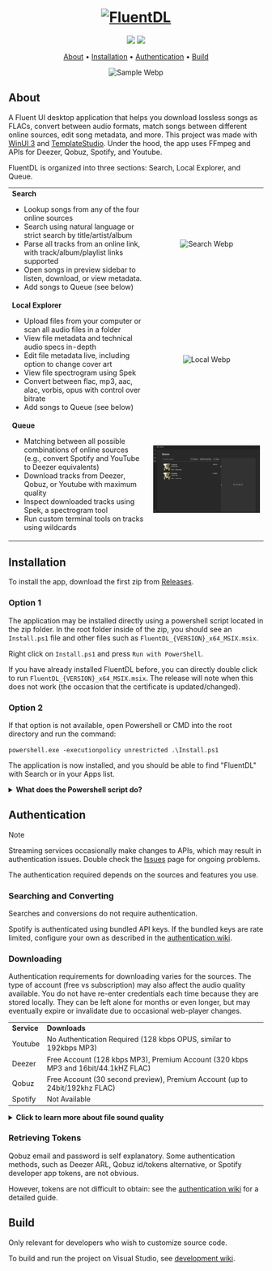 <h1 align="center">
    <a href="https://github.com/DerekYang2/FluentDL">
        <picture> 
          <source media="(prefers-color-scheme: dark)" srcset="https://github.com/user-attachments/assets/54f71675-9400-44eb-bc75-0e0e5084eaa0">
          <source media="(prefers-color-scheme: light)" srcset="https://github.com/user-attachments/assets/a7c68acd-1987-4a54-a157-c008fe584051">
          <img alt="FluentDL" src="https://github.com/user-attachments/assets/54f71675-9400-44eb-bc75-0e0e5084eaa0" height="44">
        </picture>
    </a>
</h1>

<p align="center">
  <a href="https://github.com/derekyang2/fluentdl/releases/latest"><img src="https://img.shields.io/github/v/release/derekyang2/fluentdl"></a>
  <a href="https://github.com/derekyang2/fluentdl/releases"><img src="https://img.shields.io/github/downloads/derekyang2/fluentdl/total?logo=github">
</p>

<p align="center">
  <a href="#about">About</a> •
  <a href="#installation">Installation</a> •
<a href="#authentication">Authentication</a> •
  <a href="#build">Build</a>
</p>

<p align="center">
  <img src="./SampleGifs/FluentDL_demo.webp" alt="Sample Webp" />
</p>

## About
A Fluent UI desktop application that helps you download lossless songs as FLACs, convert between audio formats, match songs between different online sources, edit song metadata, and more. This project was made with [WinUI 3](https://github.com/microsoft/microsoft-ui-xaml) and [TemplateStudio](https://github.com/microsoft/TemplateStudio). Under the hood, the app uses FFmpeg and APIs for Deezer, Qobuz, Spotify, and Youtube.

FluentDL is organized into three sections: Search, Local Explorer, and Queue.

<table>
  <tr>
    <td valign="top">
      <strong>Search</strong>
      <ul>
        <li>Lookup songs from any of the four online sources</li>
        <li>Search using natural language or strict search by title/artist/album</li>
        <li>Parse all tracks from an online link, with track/album/playlist links supported</li>
        <li>Open songs in preview sidebar to listen, download, or view metadata.</li>
        <li>Add songs to Queue (see below)</li>
      </ul>
    </td>
    <td>
      <p align="center"><img src="./SampleGifs/search_page.webp" alt="Search Webp"/></p>
    </td>
  </tr>
  <tr>
    <td valign="top">
      <strong>Local Explorer</strong>
      <ul>
        <li>Upload files from your computer or scan all audio files in a folder</li>
        <li>View file metadata and technical audio specs in-depth</li>
        <li>Edit file metadata live, including option to change cover art</li>
        <li>View file spectrogram using Spek</li>
        <li>Convert between flac, mp3, aac, alac, vorbis, opus with control over bitrate</li>
        <li>Add songs to Queue (see below)</li>
      </ul>
    </td>
    <td>
      <p align="center"><img src="./SampleGifs/local_page.webp" alt="Local Webp"/></p>
    </td>
  </tr>
  <tr>
    <td valign="top">
      <strong>Queue</strong>
      <ul>
        <li>Matching between all possible combinations of online sources (e.g., convert Spotify and YouTube to Deezer equivalents)</li>
        <li>Download tracks from Deezer, Qobuz, or Youtube with maximum quality</li>
        <li>Inspect downloaded tracks using Spek, a spectrogram tool</li>
        <li>Run custom terminal tools on tracks using wildcards</li>
      </ul>
    </td>
    <td>
      <p align="center"><img src="./SampleGifs/queue_page.webp" alt="Queue Webp"/></p>
    </td>
  </tr>
</table>

## Installation 
To install the app, download the first zip from [Releases](https://github.com/DerekYang2/FluentDL/releases).

### Option 1
The application may be installed directly using a powershell script located in the zip folder. In the root folder inside of the zip, you should see an `Install.ps1` file and other files such as `FluentDL_{VERSION}_x64_MSIX.msix`. 

Right click on `Install.ps1` and press `Run with PowerShell`.

If you have already installed FluentDL before, you can directly double click to run `FluentDL_{VERSION}_x64_MSIX.msix`. The release will note when this does not work (the occasion that the certificate is updated/changed). 

### Option 2

If that option is not available, open Powershell or CMD into the root directory and run the command:

```powershell.exe -executionpolicy unrestricted .\Install.ps1```

The application is now installed, and you should be able to find "FluentDL" with Search or in your Apps list.

<details>
  <summary><b>What does the Powershell script do?</b></summary>
    
Ideally, you would only need to run `FluentDL_{VERSION}_x64_MSIX.msix`, which opens the official Microsoft Store installer interface. However, the certificate is self-signed because ones from certificate authorities can cost hundreds of dollars per year. The powershell script trusts the self-signed certificate on your machine and then runs the MSIX. The <a href="https://superuser.com/questions/463081/adding-self-signed-certificate-to-trusted-root-certificate-store-using-command-l">manual way</a> of trusting a certificate is more work. This is also why if you have already ran the script (trusted the certificate), you can directly run the MSIX in the future. 

A future solution could be deploying to the Microsoft Store directly for a smaller, one-time free. 

</details>

## Authentication

> [!NOTE]  
> Streaming services occasionally make changes to APIs, which may result in authentication issues. Double check the [Issues](https://github.com/DerekYang2/FluentDL/issues) page for ongoing problems. 

The authentication required depends on the sources and features you use. 

### Searching and Converting
Searches and conversions do not require authentication.

Spotify is authenticated using bundled API keys. If the bundled keys are rate limited, configure your own as described in the [authentication wiki](https://github.com/DerekYang2/FluentDL/wiki/Authentication#spotify).

### Downloading
Authentication requirements for downloading varies for the sources. The type of account (free vs subscription) may also affect the audio quality available. You do not have re-enter credentials each time because they are stored locally. They can be left alone for months or even longer, but may eventually expire or invalidate due to occasional web-player changes. 

<table>
  <tr>
    <td><strong>Service</strong></td>
    <td><strong>Downloads</strong></td>
  </tr>
  <tr>
    <td>Youtube</td>
    <td>No Authentication Required (128 kbps OPUS, similar to 192kbps MP3)</td>
  </tr>
  <tr>
    <td>Deezer</td>
    <td>Free Account (128 kbps MP3), Premium Account (320 kbps MP3 and 16bit/44.1kHZ FLAC)</td>
  </tr>
  <tr>
    <td>Qobuz</td>
    <td>Free Account (30 second preview), Premium Account (up to 24bit/192khz FLAC)</td>
  </tr>
  <tr>
    <td>Spotify</td>
    <td>Not Available</td>
  </tr>
</table>

<details>
  <summary><b>Click to learn more about file sound quality</b></summary>
  
  You cannot determine the quality of a file from its bitrate. Files can be transcoded (converted), meaning a FLAC or high-bitrate file may have originated from a low-quality source. <a href="https://erikstechcorner.com/2020/09/how-to-check-if-your-flac-files-are-really-lossless/">Here</a> is a guide on using Spek, a spectrogram tool, to verify audio file quality. Spek is bundled with FluentDL.

  #### Additional Notes:
  - The highest quality YouTube sources use the efficient OPUS codec. The issue is OPUS containers, such as `.ogg` or `.webm`, have poor metadata support and compatibility. FluentDL transcodes them into a FLAC in order to maintain original quality and support metadata. However, they are NOT actually lossless and is an example of transcoding.
  - There may not be a significant difference between 128 kbps and higher depending on your audio hardware and ear. For example, you may be content with music on Spotify Web or YouTube without subscriptions, which are both low-bitrate. <a href="https://abx.digitalfeed.net/list.lame.html">ABX tests</a> are a good way to test your limits!
  - Downloading directly from Spotify is not supported. Most tools out there download low bitrate MP3s. However, there are a few Python tools that get the true sources (320 kbps Vorbis, 256 kbps AAC). Unfortunately, I could not find .NET equivalents. For FluentDL, use the convert tool to get equivalent Deezer/Qobuz/YouTube tracks, then set the output to Local (download).
</details>

### Retrieving Tokens
Qobuz email and password is self explanatory. Some authentication methods, such as Deezer ARL, Qobuz id/tokens alternative, or Spotify developer app tokens, are not obvious. 

However, tokens are not difficult to obtain: see the [authentication wiki](https://github.com/DerekYang2/FluentDL/wiki/Authentication) for a detailed guide. 

## Build

Only relevant for developers who wish to customize source code.

To build and run the project on Visual Studio, see [development wiki](https://github.com/DerekYang2/FluentDL/wiki/Development).
